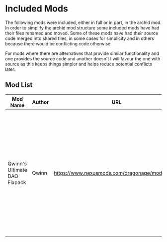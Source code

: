 # Included Mods
The following mods were included, either in full or in part, in the archid mod. In order to simplify the archid mod structure some included mods have had their files renamed and moved. Some of these mods have had their source code merged into shared files, in some cases for simplicity and in others because there would be conflicting code otherwise.

For mods where there are alternatives that provide similar functionality and one provides the source code and another doesn't I will favour the one with source as this keeps things simpler and helps reduce potential conflicts later.

## Mod List

| Mod Name | Author | URL | Comment |
| --- | --- | --- | --- |
| Qwinn's Ultimate DAO Fixpack | Qwinn | https://www.nexusmods.com/dragonage/mods/4689 | This fixpack attempts to address ALL dialogue, quest, scripting, plot, and most item bugs in the base game of Dragon Age: Origins. It also restores much previously inaccessible content. |
